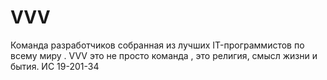 # VVV
Команда разработчиков собранная из лучших IT-программистов по всему миру . VVV это не просто команда , это религия, смысл жизни и бытия. ИС 19-201-34
